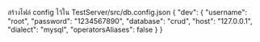 สร้างไฟล์ config ไว้ใน TestServer/src/db.config.json
{
  "dev": {
    "username": "root",
    "password": "1234567890",
    "database": "crud",
    "host": "127.0.0.1",
    "dialect": "mysql",
    "operatorsAliases": false
  }
}
